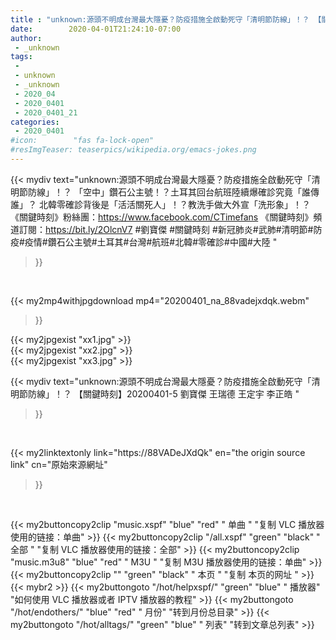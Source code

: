 ```yaml
---
title : "unknown:源頭不明成台灣最大隱憂？防疫措施全啟動死守「清明節防線」！？ 【關鍵時刻】20200401-5 劉寶傑 王瑞德 王定宇 李正皓 "
date:        2020-04-01T21:24:10-07:00
author:
 - _unknown
tags:
 - 
 - unknown
 - _unknown
 - 2020_04
 - 2020_0401
 - 2020_0401_21
categories:
 - 2020_0401
#icon:        "fas fa-lock-open"
#resImgTeaser: teaserpics/wikipedia.org/emacs-jokes.png
---
```







{{< mydiv text="unknown:源頭不明成台灣最大隱憂？防疫措施全啟動死守「清明節防線」！？ 「空中」鑽石公主號！？土耳其回台航班陸續爆確診究竟「誰傳誰」？ 北韓零確診背後是「活活關死人」！？教洗手做大外宣「洗形象」！？  《關鍵時刻》粉絲團：https://www.facebook.com/CTimefans 《關鍵時刻》頻道訂閱：https://bit.ly/2OlcnV7  #劉寶傑 #關鍵時刻 #新冠肺炎#武肺#清明節#防疫#疫情#鑽石公主號#土耳其#台灣#航班#北韓#零確診#中國#大陸 "
>}}
<br>


{{< my2mp4withjpgdownload mp4="20200401_na_88vadejxdqk.webm"
>}}

{{< my2jpgexist "xx1.jpg" >}}<br>
{{< my2jpgexist "xx2.jpg" >}}<br>
{{< my2jpgexist "xx3.jpg" >}}<br>



{{< mydiv text="unknown:源頭不明成台灣最大隱憂？防疫措施全啟動死守「清明節防線」！？ 【關鍵時刻】20200401-5 劉寶傑 王瑞德 王定宇 李正皓 "
>}}
<br>

{{< my2linktextonly link="https://88VADeJXdQk"
en="the origin source link" cn="原始來源網址"
>}}


<br>


{{< my2buttoncopy2clip "music.xspf"        "blue"   "red"    " 单曲 "  "复制 VLC 播放器使用的链接：单曲" >}} {{< my2buttoncopy2clip "/all.xspf"         "green"  "black"  " 全部 "  "复制 VLC 播放器使用的链接：全部" >}} {{< my2buttoncopy2clip "music.m3u8"        "blue"   "red"    " M3U  "    "复制 M3U 播放器使用的链接：单曲" >}} {{< my2buttoncopy2clip ""                  "green"  "black"  " 本页 "    "复制 本页的网址 " >}} {{< mybr2 >}} {{< my2buttongoto      "/hot/helpxspf/"    "green"  "blue"   " 播放器" "如何使用 VLC 播放器或者 IPTV 播放器的教程" >}} {{< my2buttongoto      "/hot/endothers/"   "blue"   "red"    " 月份"   "转到月份总目录" >}} {{< my2buttongoto      "/hot/alltags/"     "green"  "blue"   " 列表"   "转到文章总列表" >}} 
